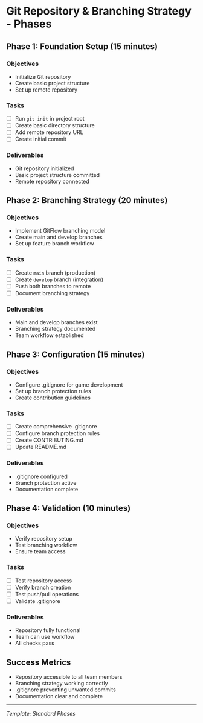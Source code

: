 # Git Repository & Branching Strategy - Phases

## Phase 1: Foundation Setup (15 minutes)

### Objectives
- Initialize Git repository
- Create basic project structure
- Set up remote repository

### Tasks
- [ ] Run `git init` in project root
- [ ] Create basic directory structure
- [ ] Add remote repository URL
- [ ] Create initial commit

### Deliverables
- Git repository initialized
- Basic project structure committed
- Remote repository connected

## Phase 2: Branching Strategy (20 minutes)

### Objectives
- Implement GitFlow branching model
- Create main and develop branches
- Set up feature branch workflow

### Tasks
- [ ] Create `main` branch (production)
- [ ] Create `develop` branch (integration)
- [ ] Push both branches to remote
- [ ] Document branching strategy

### Deliverables
- Main and develop branches exist
- Branching strategy documented
- Team workflow established

## Phase 3: Configuration (15 minutes)

### Objectives
- Configure .gitignore for game development
- Set up branch protection rules
- Create contribution guidelines

### Tasks
- [ ] Create comprehensive .gitignore
- [ ] Configure branch protection rules
- [ ] Create CONTRIBUTING.md
- [ ] Update README.md

### Deliverables
- .gitignore configured
- Branch protection active
- Documentation complete

## Phase 4: Validation (10 minutes)

### Objectives
- Verify repository setup
- Test branching workflow
- Ensure team access

### Tasks
- [ ] Test repository access
- [ ] Verify branch creation
- [ ] Test push/pull operations
- [ ] Validate .gitignore

### Deliverables
- Repository fully functional
- Team can use workflow
- All checks pass

## Success Metrics
- Repository accessible to all team members
- Branching strategy working correctly
- .gitignore preventing unwanted commits
- Documentation clear and complete

---
*Template: Standard Phases* 